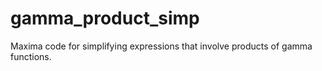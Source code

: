 # gamma_product_simp

Maxima code for simplifying expressions that involve products of gamma functions.
